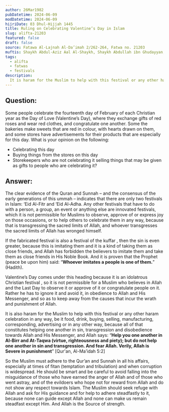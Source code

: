 ```yaml
---
author: 26Mar1982
pubDatetime: 2024-06-09
modDatetime: 2024-06-09
hijriDate: 03 Dhul-Hijjah 1445
title: Ruling on Celebrating Valentine’s Day in Islam
slug: alifta-21203
featured: false
draft: false
source: Fatawa Al-Lajnah Al-Da’imah 2/262-264, Fatwa no. 21203
muftis: Shaykh Abdul-Aziz Aal Al-Shaykh, Shaykh Abdullah ibn Ghudayyan, Shaykh Salih Al-Fawzan, Shaykh Bakr Abu Zayd
tags:
  - alifta
  - fatwas
  - festivals
description:
  It is haram for the Muslim to help with this festival or any other haram celebration in any way, be it food, drink, buying, selling, manufacturing, corresponding, advertising or in any other way, because all of that constitutes helping one another in sin and transgression.
---
```


## Question: 

Some people celebrate the fourteenth day of February of each Christian year as the Day of Love (Valentine’s Day), where they exchange gifts of red roses and wear red clothes, and congratulate one another. Some the bakeries make sweets that are red in colour, with hearts drawn on them, and some stores have advertisements for their products that are especially for this day. What is your opinion on the following:

- Celebrating this day
- Buying things from the stores on this day
- Storekeepers who are not celebrating it selling things that may be given as gifts to people who are celebrating it?

## Answer: 

The clear evidence of the Quran and Sunnah – and the consensus of the early generations of this ummah – indicates that there are only two festivals in Islam: ‘Eid Al-Fitr and ‘Eid Al-Adha. Any other festivals that have to do with a person, a group, an event or anything else are innovated festivals, which it is not permissible for Muslims to observe, approve of or express joy on those occasions, or to help others to celebrate them in any way, because that is transgressing the sacred limits of Allah, and whoever transgresses the sacred limits of Allah has wronged himself.

If the fabricated festival is also a festival of the kuffar , then the sin is even greater, because this is imitating them and it is a kind of taking them as close friends, and Allah has forbidden the believers to imitate them and take them as close friends in His Noble Book. And it is proven that the Prophet (peace be upon him) said: “**Whoever imitates a people is one of them.**” (Hadith).

Valentine’s Day comes under this heading because it is an idolatrous Christian festival , so it is not permissible for a Muslim who believes in Allah and the Last Day to observe it or approve of it or congratulate people on it. Rather he has to ignore it and avoid it, in obedience to Allah and His Messenger, and so as to keep away from the causes that incur the wrath and punishment of Allah.

It is also haram for the Muslim to help with this festival or any other haram celebration in any way, be it food, drink, buying, selling, manufacturing, corresponding, advertising or in any other way, because all of that constitutes helping one another in sin, transgression and disobedience towards Allah and His Messenger, and Allah says: “**Help you one another in Al‑Birr and At‑Taqwa (virtue, righteousness and piety); but do not help one another in sin and transgression. And fear Allah. Verily, Allah is Severe in punishment**” [Qur'an, Al-Ma’idah 5:2] 

So the Muslim must adhere to the Qur’an and Sunnah in all his affairs, especially at times of fitan (temptation and tribulation) and when corruption is widespread. He should be smart and be careful to avoid falling into the misguidance of those who have earned the anger of Allah and of those who went astray, and of the evildoers who hope not for reward from Allah and do not show any respect towards Islam. The Muslim should seek refuge with Allah and ask for His guidance and for help to adhere steadfastly to it, because none can guide except Allah and none can make us remain steadfast except Him. And Allah is the Source of strength.
